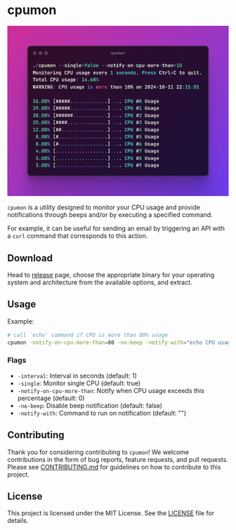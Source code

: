# cpumon

![CPU Monitor Screenshot](screenshot.png)

`cpumon` is a utility designed to monitor your CPU usage and provide notifications through beeps and/or by executing a specified command.

For example, it can be useful for sending an email by triggering an API with a `curl` command that corresponds to this action.

## Download

Head to [release](https://github.com/tonywei92/cpumon/releases/latest) page, choose the appropriate binary for your operating system and architecture from the available options, and extract.

## Usage

Example:

```sh
# call `echo` command if CPU is more than 80% usage
cpumon -notify-on-cpu-more-than=80 -no-beep -notify-with="echo CPU usage high > output.log"
```

### Flags

- `-interval`: Interval in seconds (default: 1)
- `-single`: Monitor single CPU (default: true)
- `-notify-on-cpu-more-than`: Notify when CPU usage exceeds this percentage (default: 0)
- `-no-beep`: Disable beep notification (default: false)
- `-notify-with`: Command to run on notification (default: "")

## Contributing

Thank you for considering contributing to `cpumon`! We welcome contributions in the form of bug reports, feature requests, and pull requests. Please see [CONTRIBUTING.md](CONTRIBUTING.md) for guidelines on how to contribute to this project.

## License

This project is licensed under the MIT License. See the [LICENSE](LICENSE) file for details.
